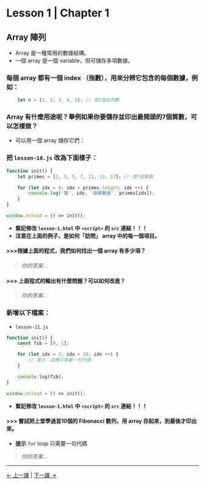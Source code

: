# Lesson 1 | Chapter 1

## Array 陣列
- Array 是一種常用的數據結構。
- 一個 array 是一個 variable，但可儲存多項數據。

### 每個 array 都有一個 index （指數），用來分辨它包含的每個數據，例如：
```javascript
	let n = [1, 2, 3, 4, 5]; // 首5個自然數
```

### Array 有什麼用途呢？舉例如果你要儲存並印出最開頭的7個質數，可以怎樣做？
- 可以用一個 array 儲存它們：

### 把 `lesson-10.js` 改為下面樣子：
```javascript
function init() {
	let primes = [2, 3, 5, 7, 11, 13, 17]; // 首7個質數

	for (let idx = 0; idx < primes.length; idx ++) {
		console.log('第', idx, '個質數是', primes[idx]);
	}
}

window.onload = () => init();
```
- **緊記修改 `lesson-1.html` 中 `<script>` 的 `src` 連結！！！**
- **注意在上面的例子，是如何「訪問」 array 中的每一個項目。**

#### >>>根據上面的程式，我們如何找出一個 array 有多少項？
> _你的答案..._

#### >>> 上面程式的輸出有什麼問題？可以如何改進？
> _你的答案..._

### 新增以下檔案：
- `lesson-11.js`
```javascript
function init() {
	const fib = [0, 1];

	for (let idx = 2; idx < 10; idx ++) {
		// 提示：這裡只需要一句代碼
	}

	console.log(fib);
}

window.onload = () => init();
```
- **緊記修改 `lesson-1.html` 中 `<script>` 的 `src` 連結！！！**

#### >>> 嘗試把上堂學過首10個的 Fibonacci 數列，用 array 存起來，到最後才印出來。
- **提示** `for` loop 只需要一句代碼
> _你的答案..._

---

[← 上一課](README.md) | [下一課 →](lesson-12.md)
